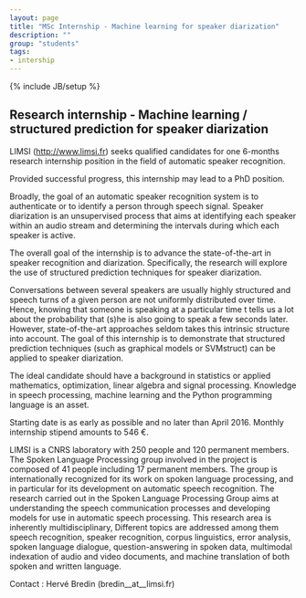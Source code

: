 ```yaml
---
layout: page
title: "MSc Internship - Machine learning for speaker diarization"
description: ""
group: "students"
tags:
- intership
---
```

{% include JB/setup %}

## Research internship - Machine learning / structured prediction for speaker diarization

LIMSI (http://www.limsi.fr) seeks qualified candidates for one 6-months research internship position in the field of automatic speaker recognition.

Provided successful progress, this internship may lead to a PhD position.

Broadly, the goal of an automatic speaker recognition system is to authenticate or to identify a person through speech signal. Speaker diarization is an unsupervised process that aims at identifying each speaker within an audio stream and determining the intervals during which each speaker is active.

The overall goal of the internship is to advance the state-of-the-art in speaker recognition and diarization.
Specifically, the research will explore the use of structured prediction techniques for speaker diarization.

Conversations between several speakers are usually highly structured and speech turns of a given person are not uniformly distributed over time. Hence, knowing that someone is speaking at a particular time t tells us a lot about the probability that (s)he is also going to speak a few seconds later. However, state-of-the-art approaches seldom takes this intrinsic structure into account.
The goal of this internship is to demonstrate that structured prediction techniques (such as graphical models or SVMstruct) can be applied to speaker diarization.

The ideal candidate should have a background in statistics or applied mathematics, optimization, linear algebra and signal processing. Knowledge in speech processing, machine learning and the Python programming language is an asset.

Starting date is as early as possible and no later than April 2016.
Monthly internship stipend amounts to 546 €.

LIMSI is a CNRS laboratory with 250 people and 120 permanent members. The Spoken Language Processing group involved in the project is composed of 41 people including 17 permanent members. The group is internationally recognized for its work on spoken language processing, and in particular for its development on automatic speech recognition. The research carried out in the Spoken Language Processing Group aims at understanding the speech communication processes and developing models for use in automatic speech processing. This research area is inherently multidisciplinary, Different topics are addressed among them speech recognition, speaker recognition, corpus linguistics, error analysis, spoken language dialogue, question-answering in spoken data, multimodal indexation of audio and video documents, and machine translation of both spoken and written language.

Contact : Hervé Bredin (bredin__at__limsi.fr)
